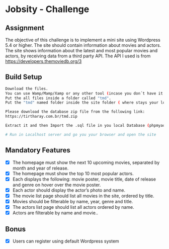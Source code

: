 # Jobsity - Challenge

## Assignment

The objective of this challenge is to implement a mini site using Wordpress 5.4 or higher. The site should contain information about movies and actors. The site 
shows information about the latest and most popular movies and actors, by receiving data from a third party API. The API I used is from 
https://developers.themoviedb.org/3


## Build Setup

``` bash
Download the files.
You can use Wamp/Mamp/Xamp or any other tool (incase you don´t have it already)
Put the all files inside a folder called "tmd". 
Put the "tmd" named folder inside the site folder ( where stays your local site files.)

Please download the database zip file from the following link:
https://tirtharay.com.br/tmd.zip

Extract it and then Import the .sql file in you local Database (phpmyadmin).

# Run in Localhost server and go you your browser and open the site

```

## Mandatory Features

- [X] The homepage must show the next 10 upcoming movies, separated by month and year of release.
- [X] The homepage must show the top 10 most popular actors.
- [X] Each displays the following: movie poster, movie title, date of release and genre on hover over the movie poster.
- [X] Each actor should display the actor’s photo and name.
- [X] The movie list page should list all movies in the site, ordered by title.
- [X] Movies should be filterable by name, year, genre and title.
- [X] The actors list page should list all actors ordered by name.
- [X] Actors are filterable by name and movie..

## Bonus
- [X] Users can register using default Wordpress system 

